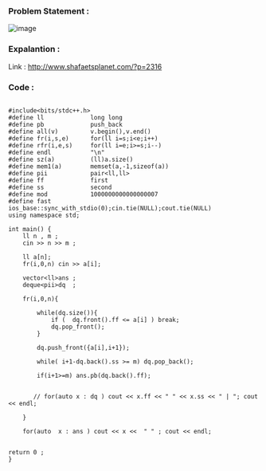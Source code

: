 ### Problem Statement : 

![image](https://user-images.githubusercontent.com/63524824/221290222-012c849d-bee3-4f5e-83f0-e3b2406500db.png)


### Expalantion : 

  Link : http://www.shafaetsplanet.com/?p=2316
  
  
### Code : 


```

#include<bits/stdc++.h>
#define ll             long long
#define pb             push_back
#define all(v)         v.begin(),v.end()
#define fr(i,s,e)      for(ll i=s;i<e;i++)
#define rfr(i,e,s)     for(ll i=e;i>=s;i--)
#define endl           "\n"
#define sz(a)          (ll)a.size()
#define mem1(a)        memset(a,-1,sizeof(a))
#define pii            pair<ll,ll>
#define ff             first
#define ss             second
#define mod            1000000000000000007
#define fast           ios_base::sync_with_stdio(0);cin.tie(NULL);cout.tie(NULL)
using namespace std;

int main() {
    ll n , m ;
    cin >> n >> m ;

    ll a[n];
    fr(i,0,n) cin >> a[i];

    vector<ll>ans ;
    deque<pii>dq  ;

    fr(i,0,n){

        while(dq.size()){
            if (  dq.front().ff <= a[i] ) break;
            dq.pop_front();
        }

        dq.push_front({a[i],i+1});

        while( i+1-dq.back().ss >= m) dq.pop_back();

        if(i+1>=m) ans.pb(dq.back().ff);


       // for(auto x : dq ) cout << x.ff << " " << x.ss << " | "; cout << endl;

    }

    for(auto  x : ans ) cout << x <<  " " ; cout << endl;


return 0 ;
}



```

